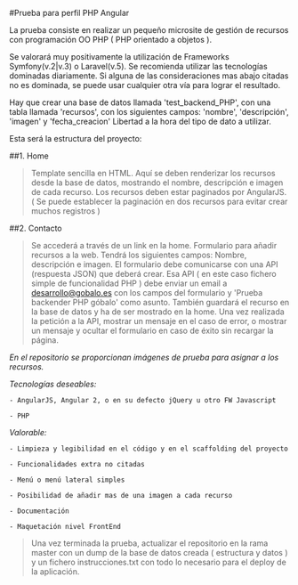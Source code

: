 #Prueba para perfil PHP Angular

La prueba consiste en realizar un pequeño microsite de gestión de recursos con programación OO PHP ( PHP orientado a objetos ).

Se valorará muy positivamente la utilización de Frameworks Symfony(v.2|v.3) o Laravel(v.5). Se recomienda utilizar las tecnologías dominadas diariamente. Si alguna de las consideraciones mas abajo citadas no es dominada, se puede usar cualquier otra vía para lograr el resultado.

Hay que crear una base de datos llamada 'test_backend_PHP', con una tabla llamada 'recursos', con los siguientes campos: 'nombre', 'descripción', 'imagen' y 'fecha_creacion'
Libertad a la hora del tipo de dato a utilizar.

Esta será la estructura del proyecto:

##1. Home

> Template sencilla en HTML. Aquí se deben renderizar los recursos desde la base de datos, mostrando el nombre, descripción e imagen de cada recurso.
> Los recursos deben estar paginados por AngularJS. ( Se puede establecer la paginación en dos recursos para evitar crear muchos registros )


##2. Contacto

> Se accederá a través de un link en la home. Formulario para añadir recursos a la web. Tendrá los siguientes campos: Nombre, descripción e imagen.
> El formulario debe comunicarse con una API (respuesta JSON) que deberá crear. Esa API ( en este caso fichero simple de funcionalidad PHP ) debe enviar un email a desarrollo@gobalo.es con los campos del formulario y 'Prueba backender PHP góbalo' como asunto. También guardará el recurso en la base de datos y ha de ser mostrado en la home.
> Una vez realizada la petición a la API, mostrar un mensaje en el caso de error, o mostrar un mensaje y ocultar el formulario en caso de éxito sin recargar la página.

_En el repositorio se proporcionan imágenes de prueba para asignar a los recursos._

*Tecnologías deseables:*

	- AngularJS, Angular 2, o en su defecto jQuery u otro FW Javascript
	
	- PHP

*Valorable:*

	- Limpieza y legibilidad en el código y en el scaffolding del proyecto
	
	- Funcionalidades extra no citadas
	
	- Menú o menú lateral simples
	
	- Posibilidad de añadir mas de una imagen a cada recurso
	
	- Documentación
	
	- Maquetación nivel FrontEnd


> Una vez terminada la prueba, actualizar el repositorio en la rama master con un dump de la base de datos creada ( estructura y datos ) y un fichero instrucciones.txt con todo lo necesario para el deploy de la aplicación.


